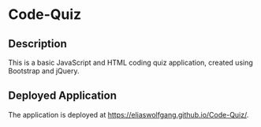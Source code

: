 # Code-Quiz

## Description

This is a basic JavaScript and HTML coding quiz application, created using Bootstrap and jQuery.

## Deployed Application

The application is deployed at https://eliaswolfgang.github.io/Code-Quiz/.

